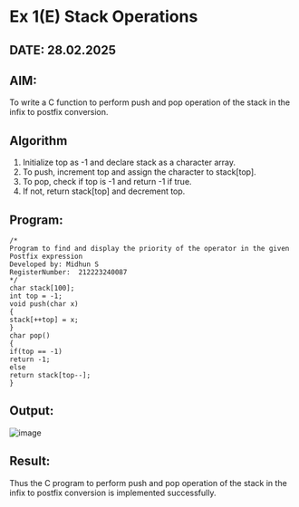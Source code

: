 # Ex 1(E) Stack Operations
## DATE: 28.02.2025
## AIM:
To write a C function to perform push and pop operation of the stack in the infix to postfix conversion.

## Algorithm
1. Initialize top as -1 and declare stack as a character array.
2. To push, increment top and assign the character to stack[top].
3. To pop, check if top is -1 and return -1 if true.
4. If not, return stack[top] and decrement top.
## Program:
```
/*
Program to find and display the priority of the operator in the given Postfix expression
Developed by: Midhun S
RegisterNumber:  212223240087
*/
char stack[100];
int top = -1;
void push(char x)
{
stack[++top] = x;
}
char pop()
{
if(top == -1)
return -1;
else
return stack[top--];
}

```

## Output:
![image](https://github.com/user-attachments/assets/eaa8905f-397e-4fae-aba2-57c829e4a34d)



## Result:
Thus the C program to perform push and pop operation of the stack in the infix to postfix conversion is implemented successfully.
